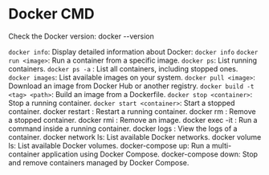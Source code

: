 # Docker CMD

Check the Docker version: docker --version

`docker info`: Display detailed information about Docker: `docker info`
`docker run <image>`: Run a container from a specific image.
`docker ps`: List running containers.
`docker ps -a` : List all containers, including stopped ones.
`docker images`: List available images on your system.
`docker pull <image>`: Download an image from Docker Hub or another registry.
`docker build -t <tag> <path>`: Build an image from a Dockerfile.
`docker stop <container>`: Stop a running container.
`docker start <container>`: Start a stopped container.
docker restart <container>: Restart a running container.
docker rm <container>: Remove a stopped container.
docker rmi <image>: Remove an image.
docker exec -it <container> <command>: Run a command inside a running container.
docker logs <container>: View the logs of a container.
docker network ls: List available Docker networks.
docker volume ls: List available Docker volumes.
docker-compose up: Run a multi-container application using Docker Compose.
docker-compose down: Stop and remove containers managed by Docker Compose.
